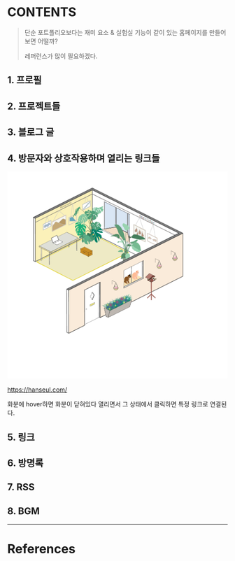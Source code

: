 # CONTENTS

> 단순 포트폴리오보다는 재미 요소 & 실험실 기능이 같이 있는 홈페이지를 만들어 보면 어떨까?
>
> 레퍼런스가 많이 필요하겠다.

## 1. 프로필

## 2. 프로젝트들

## 3. 블로그 글

## 4. 방문자와 상호작용하며 열리는 링크들

![image-20230201012930215](CONTENTS.assets/image-20230201012930215.png)

https://hanseul.com/

화분에 hover하면 화분이 닫혀있다 열리면서 그 상태에서 클릭하면 특정 링크로 연결된다.

## 5. 링크

## 6. 방명록

## 7. RSS

## 8. BGM

----------------------------------

# References